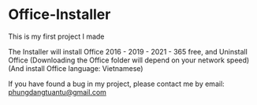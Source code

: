 # Office-Installer
This is my first project I made

The Installer will install Office 2016 - 2019 - 2021 - 365 free, and Uninstall Office
(Downloading the Office folder will depend on your network speed)
(And install Office language: Vietnamese)

If you have found a bug in my project, please contact me by email: phungdangtuantu@gmail.com
